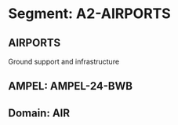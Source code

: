 # Segment: A2-AIRPORTS

## AIRPORTS
Ground support and infrastructure

## AMPEL: AMPEL-24-BWB
## Domain: AIR

